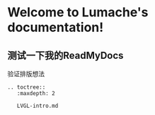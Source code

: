 # Welcome to Lumache's documentation!

## 测试一下我的ReadMyDocs
验证排版想法

```eval_rst
.. toctree::
   :maxdepth: 2

   LVGL-intro.md
```